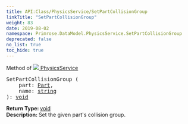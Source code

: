 ```yaml
---
title: API:Class/PhysicsService/SetPartCollisionGroup
linkTitle: "SetPartCollisionGroup"
weight: 83
date: 2019-08-02
namespace: Primrose.DataModel.PhysicsService.SetPartCollisionGroup
deprecated: false
no_list: true
toc_hide: true
---
```

Method of <a href="/docs/api-reference/Class/PhysicsService"><img src="/icons/silk/default.png"/>&nbsp;PhysicsService</a>
<pre class="method-declaration">
SetPartCollisionGroup (
    part: <a class="type" href="/docs/api-reference/Class/Part">Part</a>,
    name: <a class="type" href="/docs/api-reference/System/string">string</a>
): <a class="type" href="/docs/api-reference/System/void">void</a></pre>
<b>Return Type: </b>
<a class="type" href="/docs/api-reference/System/void">void</a>
<br/>
<b>Description: </b>
Set the given part's collision group.

